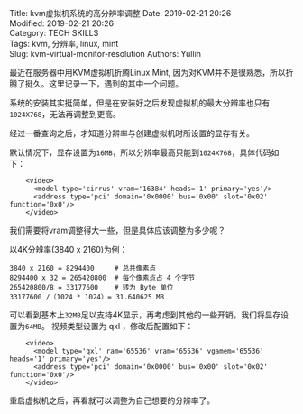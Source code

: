 Title: kvm虚拟机系统的高分辨率调整
Date: 2019-02-21 20:26  
Modified: 2019-02-21 20:26  
Category: TECH SKILLS  
Tags: kvm, 分辨率, linux, mint  
Slug: kvm-virtual-monitor-resolution
Authors: Yullin

最近在服务器中用KVM虚拟机折腾Linux Mint, 因为对KVM并不是很熟悉，所以折腾了挺久。这里记录一下，遇到的其中一个问题。

系统的安装其实挺简单，但是在安装好之后发现虚拟机的最大分辨率也只有`1024X768`，无法再调整到更高。  

经过一番查询之后，才知道分辨率与创建虚拟机时所设置的显存有关。  

默认情况下，显存设置为`16MB`，所以分辨率最高只能到`1024X768`，具体代码如下：
```
    <video>
      <model type='cirrus' vram='16384' heads='1' primary='yes'/>
      <address type='pci' domain='0x0000' bus='0x00' slot='0x02' function='0x0'/>
    </video>
```
我们需要将vram调整得大一些，但是具体应该调整为多少呢？  

以4K分辨率(3840 x 2160)为例：
```
3840 x 2160 = 8294400     # 总共像素点
8294400 x 32 = 265420800  # 每个像素点占 4 个字节
265420800/8 = 33177600    # 转为 Byte 单位
33177600 /（1024 * 1024）= 31.640625 MB
```
可以看到基本上`32MB`足以支持4K显示，再考虑到其他的一些开销，我们将显存设置为`64MB`。
视频类型设置为 qxl ，修改后配置如下：
```
    <video>
      <model type='qxl' ram='65536' vram='65536' vgamem='65536' heads='1' primary='yes'/>
      <address type='pci' domain='0x0000' bus='0x00' slot='0x02' function='0x0'/>
    </video>
```

重启虚拟机之后，再看就可以调整为自己想要的分辨率了。